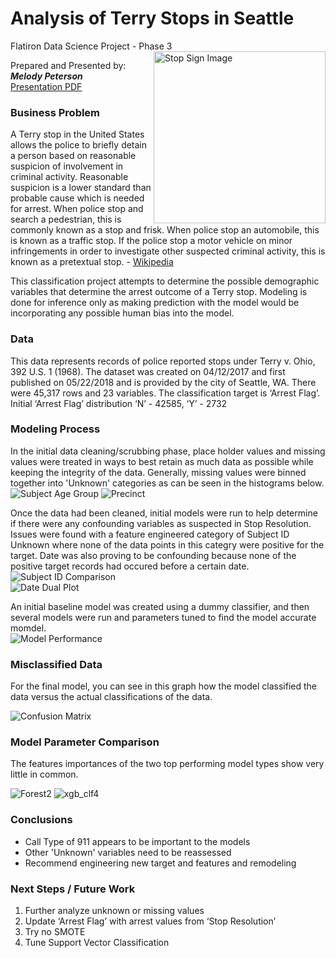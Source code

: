 # Analysis of Terry Stops in Seattle
Flatiron Data Science Project - Phase 3
<img src= 
"Images/No_Stopping.jpg" 
         alt="Stop Sign Image" 
         align="right"
         width="275" height="275"> 
         
<!---Photo by Kevork Kurdoghlian on Unsplash--->       
<!---<span>Photo by <a href="https://unsplash.com/@pedroplus?utm_source=unsplash&amp;utm_medium=referral&amp;utm_content=creditCopyText">Pedro da Silva</a> on <a href="https://unsplash.com/s/photos/stop-sign?utm_source=unsplash&amp;utm_medium=referral&amp;utm_content=creditCopyText">Unsplash</a></span>--->
Prepared and Presented by:  **_Melody Peterson_**  
[Presentation PDF](https://github.com/melodygr/Classification_Project/blob/main/Terry%20Stop%20Presentation.pdf "Presentation PDF")

### Business Problem    
A Terry stop in the United States allows the police to briefly detain a person based on reasonable suspicion of involvement in criminal activity. Reasonable suspicion is a lower standard than probable cause which is needed for arrest. When police stop and search a pedestrian, this is commonly known as a stop and frisk. When police stop an automobile, this is known as a traffic stop. If the police stop a motor vehicle on minor infringements in order to investigate other suspected criminal activity, this is known as a pretextual stop. - [Wikipedia](https://en.wikipedia.org/wiki/Terry_stop#:~:text=A%20Terry%20stop%20in "Terry Stop Definition")

This classification project attempts to determine the possible demographic variables that determine the arrest outcome of a Terry stop. Modeling is done for inference only as making prediction with the model would be incorporating any possible human bias into the model.

### Data    
This data represents records of police reported stops under Terry v. Ohio, 392 U.S. 1 (1968).  The dataset was created on 04/12/2017 and first published on 05/22/2018 and is provided by the city of Seattle, WA.  There were 45,317 rows and 23 variables.  The classification target is ‘Arrest Flag’.  Initial ‘Arrest Flag’ distribution  ‘N’ - 42585, ‘Y’ - 2732  

### Modeling Process
In the initial data cleaning/scrubbing phase, place holder values and missing values were treated in ways to best retain as much data as possible while keeping the integrity of the data.  Generally, missing values were binned together into 'Unknown' categories as can be seen in the histograms below.  
![Subject Age Group](https://github.com/melodygr/Classification_Project/blob/main/Images/subject_age_group.png "Subject Age Group")
![Precinct](https://github.com/melodygr/Classification_Project/blob/main/Images/precinct.png "Precinct")

Once the data had been cleaned, initial models were run to help determine if there were any confounding variables as suspected in Stop Resolution.  Issues were found with a feature engineered category of Subject ID Unknown where none of the data points in this categry were positive for the target.  Date was also proving to be confounding because none of the positive target records had occured before a certain date.    
![Subject ID Comparison](https://github.com/melodygr/Classification_Project/blob/main/Images/subj_known_comparison.png "Subject ID comparison")  
![Date Dual Plot](https://github.com/melodygr/Classification_Project/blob/main/Images/date_dual_plot.png "Date Dual Plot")  

An initial baseline model was created using a dummy classifier, and then several models were run and parameters tuned to find the model accurate momdel.  
![Model Performance](https://github.com/melodygr/Classification_Project/blob/main/Images/model_performance.png "Model Performance") 

### Misclassified Data
For the final model, you can see in this graph how the model classified the data versus the actual classifications of the data.

![Confusion Matrix](https://github.com/melodygr/Classification_Project/blob/main/Images/confusion_matrix.png "Confusion Matrix")  

### Model Parameter Comparison
The features importances of the two top performing model types show very little in common.

![Forest2](https://github.com/melodygr/Classification_Project/blob/main/Images/feature_importanceforest2.png "Forest2")
![xgb_clf4](https://github.com/melodygr/Classification_Project/blob/main/Images/feature_importancexgb_clf4.png "xgb_clf4")  

### Conclusions  
* Call Type of 911 appears to be important to the models
* Other 'Unknown' variables need to be reassessed
* Recommend engineering new target and features and remodeling

### Next Steps / Future Work  
1. Further analyze unknown or missing values
1. Update ‘Arrest Flag’ with arrest values from ‘Stop Resolution’
1. Try no SMOTE
1. Tune Support Vector Classification


